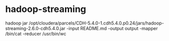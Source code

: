 # hadoop-streaming


hadoop jar /opt/cloudera/parcels/CDH-5.4.0-1.cdh5.4.0.p0.24/jars/hadoop-streaming-2.6.0-cdh5.4.0.jar -input README.md -output output -mapper /bin/cat -reducer /usr/bin/wc
